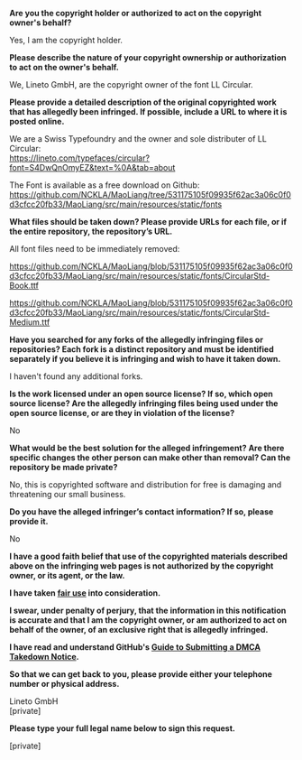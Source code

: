 **Are you the copyright holder or authorized to act on the copyright owner's behalf?**  
  
Yes, I am the copyright holder.  
  
**Please describe the nature of your copyright ownership or authorization to act on the owner's behalf.**  
  
We, Lineto GmbH, are the copyright owner of the font LL Circular.  
  
**Please provide a detailed description of the original copyrighted work that has allegedly been infringed. If possible, include a URL to where it is posted online.**  
  
We are a Swiss Typefoundry and the owner and sole distributer of LL Circular:  
https://lineto.com/typefaces/circular?font=S4DwQnOmyEZ&text=%0A&tab=about  
  
The Font is available as a free download on Github: https://github.com/NCKLA/MaoLiang/tree/531175105f09935f62ac3a06c0f0d3cfcc20fb33/MaoLiang/src/main/resources/static/fonts  
  
**What files should be taken down? Please provide URLs for each file, or if the entire repository, the repository’s URL.**  
  
All font files need to be immediately removed:  
  
https://github.com/NCKLA/MaoLiang/blob/531175105f09935f62ac3a06c0f0d3cfcc20fb33/MaoLiang/src/main/resources/static/fonts/CircularStd-Book.ttf  
  
https://github.com/NCKLA/MaoLiang/blob/531175105f09935f62ac3a06c0f0d3cfcc20fb33/MaoLiang/src/main/resources/static/fonts/CircularStd-Medium.ttf  
  
**Have you searched for any forks of the allegedly infringing files or repositories? Each fork is a distinct repository and must be identified separately if you believe it is infringing and wish to have it taken down.**  
  
I haven't found any additional forks.  
  
**Is the work licensed under an open source license? If so, which open source license? Are the allegedly infringing files being used under the open source license, or are they in violation of the license?**  
  
No  
  
**What would be the best solution for the alleged infringement? Are there specific changes the other person can make other than removal? Can the repository be made private?**  
  
No, this is copyrighted software and distribution for free is damaging and threatening our small business.  
  
**Do you have the alleged infringer’s contact information? If so, please provide it.**  
  
No  
  
**I have a good faith belief that use of the copyrighted materials described above on the infringing web pages is not authorized by the copyright owner, or its agent, or the law.**  
  
**I have taken <a href="https://www.lumendatabase.org/topics/22">fair use</a> into consideration.**  
  
**I swear, under penalty of perjury, that the information in this notification is accurate and that I am the copyright owner, or am authorized to act on behalf of the owner, of an exclusive right that is allegedly infringed.**  
  
**I have read and understand GitHub's <a href="https://help.github.com/articles/guide-to-submitting-a-dmca-takedown-notice/">Guide to Submitting a DMCA Takedown Notice</a>.**  
  
**So that we can get back to you, please provide either your telephone number or physical address.**  
  
Lineto GmbH  
[private]  
  
**Please type your full legal name below to sign this request.**  
  
[private]  
